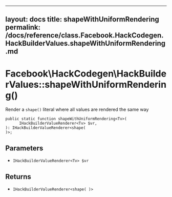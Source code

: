 
***

layout: docs
title: shapeWithUniformRendering
permalink: /docs/reference/class.Facebook.HackCodegen.HackBuilderValues.shapeWithUniformRendering.md
---







# Facebook\\HackCodegen\\HackBuilderValues::shapeWithUniformRendering()




Render a ` shape() ` literal where all values are rendered the same way




``` Hack
public static function shapeWithUniformRendering<Tv>(
      IHackBuilderValueRenderer<Tv> $vr,
): IHackBuilderValueRenderer<shape(
)>;
```




## Parameters




+ ` IHackBuilderValueRenderer<Tv> $vr `




## Returns




* ` IHackBuilderValueRenderer<shape( )> `